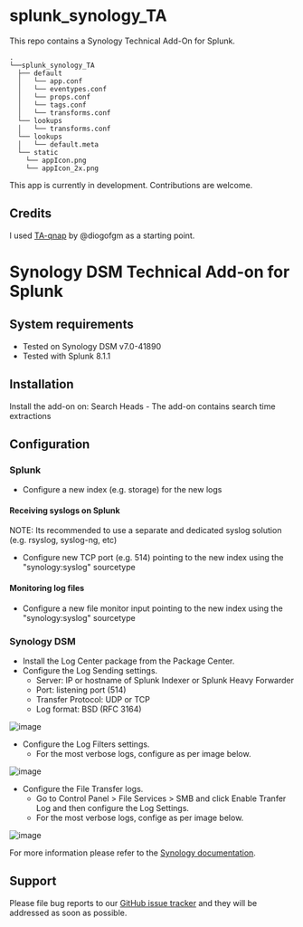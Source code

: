 # splunk_synology_TA
This repo contains a Synology Technical Add-On for Splunk.

```
.
└──splunk_synology_TA
  ├── default
  │   └── app.conf
  │   └── eventypes.conf
  │   └── props.conf
  │   └── tags.conf
  │   └── transforms.conf
  └── lookups
  │   └── transforms.conf
  └── lookups
  │   └── default.meta
  └── static
    └── appIcon.png
    └── appIcon_2x.png
```

This app is currently in development. Contributions are welcome.

## Credits
I used [TA-qnap](https://github.com/diogofgm/TA-qnap) by @diogofgm as a starting point.

# Synology DSM Technical Add-on for Splunk

## System requirements
- Tested on Synology DSM v7.0-41890
- Tested with Splunk 8.1.1

## Installation
Install the add-on on: 
Search Heads - The add-on contains search time extractions 

## Configuration
### Splunk
- Configure a new index (e.g. storage) for the new logs

#### Receiving syslogs on Splunk
NOTE: Its recommended to use a separate and dedicated syslog solution (e.g. rsyslog, syslog-ng, etc)
- Configure new TCP port (e.g. 514) pointing to the new index using the "synology:syslog" sourcetype

#### Monitoring log files
- Configure a new file monitor input pointing to the new index using the "synology:syslog" sourcetype

### Synology DSM
- Install the Log Center package from the Package Center.
- Configure the Log Sending settings.
  - Server: IP or hostname of Splunk Indexer or Splunk Heavy Forwarder
  - Port: listening port (514)
  - Transfer Protocol: UDP or TCP
  - Log format: BSD (RFC 3164)

![image](https://user-images.githubusercontent.com/22540060/133915040-7bb8b20f-cea8-4096-8784-b12ed310aaa1.png)

- Configure the Log Filters settings.
  - For the most verbose logs, configure as per image below.
  
![image](https://user-images.githubusercontent.com/22540060/133915532-cb0c0240-b993-4cfa-bcb8-906917e1a669.png)

- Configure the File Transfer logs.
  - Go to Control Panel > File Services > SMB and click Enable Tranfer Log and then configure the Log Settings.
  - For the most verbose logs, confige as per image below.

![image](https://user-images.githubusercontent.com/22540060/133915733-e38f3427-d9ba-4fd3-9149-46de92e36e94.png)

For more information please refer to the [Synology documentation](https://kb.synology.com/en-global/DSM/help/LogCenter/logcenter_client?version=7).

## Support
Please file bug reports to our [GitHub issue tracker](https://github.com/satiex/splunk_synology_TA/issues) and they will be addressed as soon as possible.
